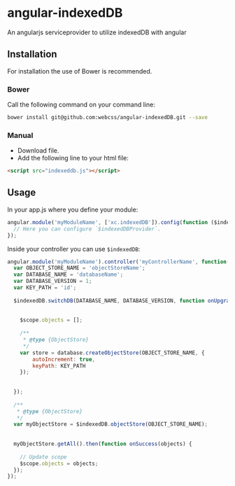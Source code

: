 angular-indexedDB
=================

An angularjs serviceprovider to utilize indexedDB with angular

## Installation

For installation the use of Bower is recommended.

### Bower
Call the following command on your command line: 

```sh
bower install git@github.com:webcss/angular-indexedDB.git --save
```

### Manual

- Download file.
- Add the following line to your html file:

```html
<script src="indexeddb.js"></script>
```

## Usage

In your app.js where you define your module:

```javascript
angular.module('myModuleName', ['xc.indexedDB']).config(function ($indexedDBProvider) {
  // Here you can configure `$indexedDBProvider`.
});
```


Inside your controller you can use `$indexedDB`:

```javascript
angular.module('myModuleName').controller('myControllerName', function($scope, $indexedDB) {
  var OBJECT_STORE_NAME = 'objectStoreName';
  var DATABASE_NAME = 'databaseName';
  var DATABASE_VERSION = 1;
  var KEY_PATH = 'id';
  
  $indexedDB.switchDB(DATABASE_NAME, DATABASE_VERSION, function onUpgradeNeeded(e, database, transaction) {
    
    
    $scope.objects = [];
    
    /**
     * @type {ObjectStore}
     */
    var store = database.createObjectStore(OBJECT_STORE_NAME, {
        autoIncrement: true,
        keyPath: KEY_PATH
    });
    
    
  });
  
  /**
   * @type {ObjectStore}
   */
  var myObjectStore = $indexedDB.objectStore(OBJECT_STORE_NAME);
  
  
  myObjectStore.getAll().then(function onSuccess(objects) {
    
    // Update scope
    $scope.objects = objects;
  });
});
```
